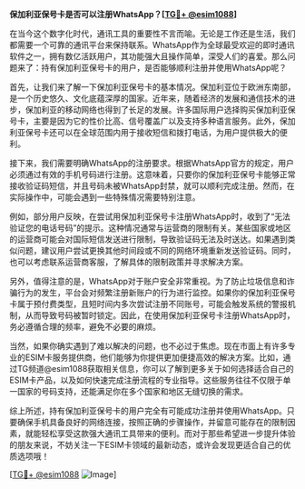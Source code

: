 **保加利亚保号卡是否可以注册WhatsApp？[[TG💪+ @esim1088](https://t.me/s/esim1088)]**

在当今这个数字化时代，通讯工具的重要性不言而喻。无论是工作还是生活，我们都需要一个可靠的通讯平台来保持联系。WhatsApp作为全球最受欢迎的即时通讯软件之一，拥有数亿活跃用户，其功能强大且操作简单，深受人们的喜爱。那么问题来了：持有保加利亚保号卡的用户，是否能够顺利注册并使用WhatsApp呢？

首先，让我们来了解一下保加利亚保号卡的基本情况。保加利亚位于欧洲东南部，是一个历史悠久、文化底蕴深厚的国家。近年来，随着经济的发展和通信技术的进步，保加利亚的移动网络也得到了长足的发展。许多国际用户选择购买保加利亚保号卡，主要是因为它的性价比高、信号覆盖广以及支持多种语言服务。此外，保加利亚保号卡还可以在全球范围内用于接收短信和拨打电话，为用户提供极大的便利。

接下来，我们需要明确WhatsApp的注册要求。根据WhatsApp官方的规定，用户必须通过有效的手机号码进行注册。这意味着，只要你的保加利亚保号卡能够正常接收验证码短信，并且号码未被WhatsApp封禁，就可以顺利完成注册。然而，在实际操作中，可能会遇到一些特殊情况需要特别注意。

例如，部分用户反映，在尝试用保加利亚保号卡注册WhatsApp时，收到了“无法验证您的电话号码”的提示。这种情况通常与运营商的限制有关。某些国家或地区的运营商可能会对国际短信发送进行限制，导致验证码无法及时送达。如果遇到类似问题，建议用户尝试更换其他时间段或不同的网络环境重新发送验证码。同时，也可以考虑联系运营商客服，了解具体的限制政策并寻求解决方案。

另外，值得注意的是，WhatsApp对于账户安全非常重视。为了防止垃圾信息和诈骗行为的发生，平台会对频繁注册新账户的行为进行监控。如果你的保加利亚保号卡属于预付费类型，且短时间内多次尝试注册不同账号，可能会触发系统的警报机制，从而导致号码被暂时锁定。因此，在使用保加利亚保号卡注册WhatsApp时，务必遵循合理的频率，避免不必要的麻烦。

当然，如果你确实遇到了难以解决的问题，也不必过于焦虑。现在市面上有许多专业的ESIM卡服务提供商，他们能够为你提供更加便捷高效的解决方案。比如，通过TG频道@esim1088获取相关信息，你可以了解到更多关于如何选择适合自己的ESIM卡产品，以及如何快速完成注册流程的专业指导。这些服务往往不仅限于单一国家的号码支持，还能满足你在多个国家和地区无缝切换的需求。

综上所述，持有保加利亚保号卡的用户完全有可能成功注册并使用WhatsApp。只要确保手机具备良好的网络连接，按照正确的步骤操作，并留意可能存在的限制因素，就能轻松享受这款强大通讯工具带来的便利。而对于那些希望进一步提升体验的朋友来说，不妨关注一下ESIM卡领域的最新动态，或许会发现更适合自己的优质选项哦！

[[TG💪+ @esim1088](https://t.me/s/esim1088) ![Image](https://i.postimg.cc/4NQfJmqS/Snipaste-2025-05-13-00-14-12.png)]